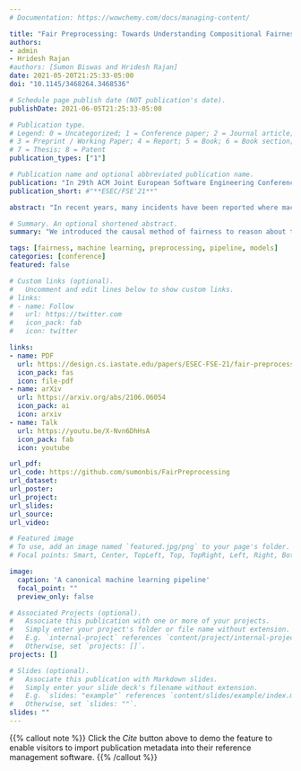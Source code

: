 ```yaml
---
# Documentation: https://wowchemy.com/docs/managing-content/

title: "Fair Preprocessing: Towards Understanding Compositional Fairness of Data Transformers in Machine Learning Pipeline"
authors:
- admin
- Hridesh Rajan
#authors: [Sumon Biswas and Hridesh Rajan]
date: 2021-05-20T21:25:33-05:00
doi: "10.1145/3468264.3468536"

# Schedule page publish date (NOT publication's date).
publishDate: 2021-06-05T21:25:33-05:00

# Publication type.
# Legend: 0 = Uncategorized; 1 = Conference paper; 2 = Journal article;
# 3 = Preprint / Working Paper; 4 = Report; 5 = Book; 6 = Book section;
# 7 = Thesis; 8 = Patent
publication_types: ["1"]

# Publication name and optional abbreviated publication name.
publication: "In 29th ACM Joint European Software Engineering Conference and Symposium on the Foundations of Software Engineering (ESEC/FSE)"
publication_short: #"**ESEC/FSE'21**"

abstract: "In recent years, many incidents have been reported where machine learning models exhibited discrimination among people based on race, sex, age, etc. Research has been conducted to measure and mitigate unfairness in machine learning models. For a machine learning task, it is a common practice to build a pipeline that includes an ordered set of data preprocessing stages followed by a classifier. However, most of the research on fairness has considered a single classifier based prediction task. What are the fairness impacts of the preprocessing stages in machine learning pipeline? Furthermore, studies showed that often the root cause of unfairness is ingrained in the data itself, rather than the model. But no research has been conducted to measure the unfairness caused by a specific transformation made in the data preprocessing stage. In this paper, we introduced the causal method of fairness to reason about the fairness impact of data preprocessing stages in ML pipeline. We leveraged existing metrics to define the fairness measures of the stages. Then we conducted a detailed fairness evaluation of the preprocessing stages in 37 pipelines collected from three different sources. Our results show that certain data transformers are causing the model to exhibit unfairness. We identified a number of fairness patterns in several categories of data transformers. Finally, we showed how the local fairness of a preprocessing stage composes in the global fairness of the pipeline. We used the fairness composition to choose appropriate downstream transformer that mitigates unfairness in the machine learning pipeline."

# Summary. An optional shortened abstract.
summary: "We introduced the causal method of fairness to reason about the fairness impact of data preprocessing stages in ML pipeline. We leveraged existing metrics to define the fairness measures of the stages. Then we conducted a detailed fairness evaluation of the preprocessing stages in 37 pipelines collected from three different sources."

tags: [fairness, machine learning, preprocessing, pipeline, models]
categories: [conference]
featured: false

# Custom links (optional).
#   Uncomment and edit lines below to show custom links.
# links:
# - name: Follow
#   url: https://twitter.com
#   icon_pack: fab
#   icon: twitter

links:
- name: PDF
  url: https://design.cs.iastate.edu/papers/ESEC-FSE-21/fair-preprocessing-fse21.pdf
  icon_pack: fas
  icon: file-pdf
- name: arXiv
  url: https://arxiv.org/abs/2106.06054
  icon_pack: ai
  icon: arxiv
- name: Talk
  url: https://youtu.be/X-Nvn6DhHsA
  icon_pack: fab
  icon: youtube

url_pdf:
url_code: https://github.com/sumonbis/FairPreprocessing
url_dataset:
url_poster:
url_project:
url_slides:
url_source:
url_video:

# Featured image
# To use, add an image named `featured.jpg/png` to your page's folder.
# Focal points: Smart, Center, TopLeft, Top, TopRight, Left, Right, BottomLeft, Bottom, BottomRight.

image:
  caption: 'A canonical machine learning pipeline'
  focal_point: ""
  preview_only: false

# Associated Projects (optional).
#   Associate this publication with one or more of your projects.
#   Simply enter your project's folder or file name without extension.
#   E.g. `internal-project` references `content/project/internal-project/index.md`.
#   Otherwise, set `projects: []`.
projects: []

# Slides (optional).
#   Associate this publication with Markdown slides.
#   Simply enter your slide deck's filename without extension.
#   E.g. `slides: "example"` references `content/slides/example/index.md`.
#   Otherwise, set `slides: ""`.
slides: ""
---
```


{{% callout note %}}
Click the *Cite* button above to demo the feature to enable visitors to import publication metadata into their reference management software.
{{% /callout %}}
